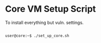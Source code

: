# Core VM Setup Script

To install everything but vuln. settings.

```console

user@core:~$ ./set_up_core.sh

